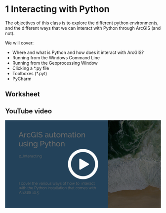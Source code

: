 # 1 Interacting with Python

The objectives of this class is to explore the different python environments, and the different ways that we can interact with Python through ArcGIS (and not).

We will cover:
* Where and what is Python and how does it interact with ArcGIS?
* Running from the Windows Command Line
* Running from the Geoprocessing Window
* Clicking a *.py file
* Toolboxes (*.pyt)
* PyCharm

## Worksheet

## YouTube video
[![YouTube Video Link](/images/2_Interacting_PF.png?raw=true)](https://www.youtube.com/watch?v=yePiVxoUhdc "YouTube Video Link")

